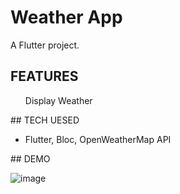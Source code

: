 # Weather App

A Flutter project.

## FEATURES
<ul>
  Display Weather
</ul>
## TECH UESED
<ul>
  <li>
    Flutter, Bloc, OpenWeatherMap API
  </li>
</ul>
## DEMO

![image](https://github.com/user-attachments/assets/a4f790d1-037b-4c2e-948b-2f7a29453565)



